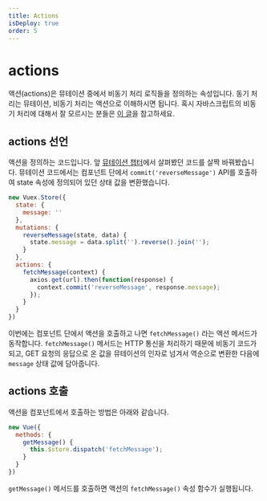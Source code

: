 ```yaml
---
title: Actions
isDeploy: true
order: 5
---
```


# actions

액션(actions)은 뮤테이션 중에서 비동기 처리 로직들을 정의하는 속성입니다. 동기 처리는 뮤테이션, 비동기 처리는 액션으로 이해하시면 됩니다. 혹시 자바스크립트의 비동기 처리에 대해서 잘 모르시는 분들은 [이 글](https://joshua1988.github.io/web-development/javascript/javascript-asynchronous-operation/)을 참고하세요.

## actions 선언

액션을 정의하는 코드입니다. 앞 [뮤테이션 챕터](./mutations.html#mutations-선언)에서 살펴봤던 코드를 살짝 바꿔봤습니다. 뮤테이션 코드에서는 컴포넌트 단에서 `commit('reverseMessage')` API를 호출하여 state 속성에 정의되어 있던 상태 값을 변환했습니다.

```js
new Vuex.Store({
  state: {
    message: ''
  },
  mutations: {
    reverseMessage(state, data) {
      state.message = data.split('').reverse().join('');
    }
  },
  actions: {
    fetchMessage(context) {
      axios.get(url).then(function(response) {
        context.commit('reverseMessage', response.message);
      });
    }
  }
})
```

이번에는 컴포넌트 단에서 액션을 호출하고 나면 `fetchMessage()` 라는 액션 메서드가 동작합니다. `fetchMessage()` 메서드는 HTTP 통신을 처리하기 때문에 비동기 코드가 되고, GET 요청의 응답으로 온 값을 뮤테이션의 인자로 넘겨서 역순으로 변환한 다음에 `message` 상태 값에 담아줍니다.

## actions 호출

액션을 컴포넌트에서 호출하는 방법은 아래와 같습니다.

```js
new Vue({
  methods: {
    getMessage() {
      this.$store.dispatch('fetchMessage');
    }
  }
})
```

`getMessage()` 메서드를 호출하면 액션의 `fetchMessage()` 속성 함수가 실행됩니다.